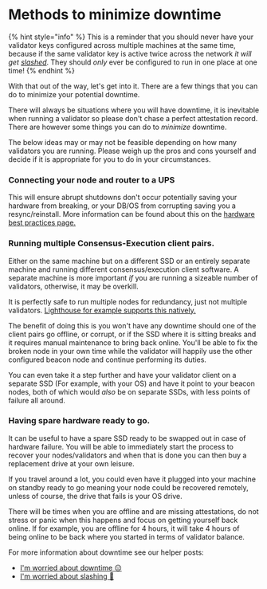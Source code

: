 # Methods to minimize downtime

{% hint style="info" %}
This is a reminder that you should never have your validator keys configured across multiple machines at the same time, because if the same validator key is active twice across the network _it will get_ [_slashed_](../staking-glossary.md#slashable-offenses). They should _only_ ever be configured to run in one place at one time!
{% endhint %}

With that out of the way, let's get into it. There are a few things that you can do to minimize your potential downtime.

There will always be situations where you will have downtime, it is inevitable when running a validator so please don't chase a perfect attestation record. There are however some things you can do to _minimize_ downtime.

The below ideas may or may not be feasible depending on how many validators you are running. Please weigh up the pros and cons yourself and decide if it is appropriate for you to do in your circumstances.

### Connecting your node and router to a UPS

This will ensure abrupt shutdowns don't occur potentially saving your hardware from breaking, or your DB/OS from corrupting saving you a resync/reinstall. More information can be found about this on the [hardware best practices page.](../hardware/hardware-best-practices.md)

### **Running multiple Consensus-Execution client pairs.**

Either on the same machine but on a different SSD or an entirely separate machine and running different consensus/execution client software. A separate machine is more important _if_ you are running a sizeable number of validators, otherwise, it may be overkill.

It is perfectly safe to run multiple nodes for redundancy, just not multiple validators. [Lighthouse for example supports this natively.](https://lighthouse-book.sigmaprime.io/redundancy.html)

The benefit of doing this is you won't have any downtime should one of the client pairs go offline, or corrupt, or if the SSD where it is sitting breaks and it requires manual maintenance to bring back online. You'll be able to fix the broken node in your own time while the validator will happily use the other configured beacon node and continue performing its duties.

You can even take it a step further and have your validator client on a separate SSD (For example, with your OS) and have it point to your beacon nodes, both of which would _also_ be on separate SSDs, with less points of failure all around.

### **Having spare hardware ready to go.**

It can be useful to have a spare SSD ready to be swapped out in case of hardware failure. You will be able to immediately start the process to recover your nodes/validators and when that is done you can then buy a replacement drive at your own leisure.

If you travel around a lot, you could even have it plugged into your machine on standby ready to go meaning your node could be recovered remotely, unless of course, the drive that fails is your OS drive.

There will be times when you are offline and are missing attestations, do not stress or panic when this happens and focus on getting yourself back online. If for example, you are offline for 4 hours, it will take 4 hours of being online to be back where you started in terms of validator balance.

For more information about downtime see our helper posts:

* [I'm worried about downtime 😔](../help/downtime-explained.md)
* [I'm worried about slashing 🔪](../help/slashing-explained.md)
